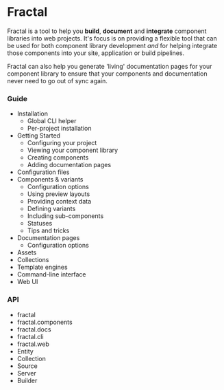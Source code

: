 # Fractal

Fractal is a tool to help you **build**, **document** and **integrate** component libraries into web projects. It's focus is on providing a flexible tool that can be used for both component library development _and_ for helping integrate those components into your site, application or build pipelines.

Fractal can also help you generate 'living' documentation pages for your component library to ensure that your components and documentation never need to go out of sync again.

### Guide
- Installation
  - Global CLI helper
  - Per-project installation
- Getting Started
  - Configuring your project
  - Viewing your component library
  - Creating components
  - Adding documentation pages
- Configuration files
- Components & variants
  - Configuration options
  - Using preview layouts
  - Providing context data
  - Defining variants
  - Including sub-components
  - Statuses
  - Tips and tricks
- Documentation pages
  - Configuration options
- Assets
- Collections
- Template engines
- Command-line interface
- Web UI


### API

- fractal
- fractal.components
- fractal.docs
- fractal.cli
- fractal.web
- Entity
- Collection
- Source
- Server
- Builder